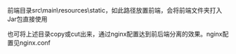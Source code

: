 前端目录src\main\resources\static，如此路径放置前端，会将前端文件夹打入Jar包直接使用 

也可将上述目录copy或cut出来，通过nginx配置达到前后端分离的效果。nginx配置见nginx.conf 
